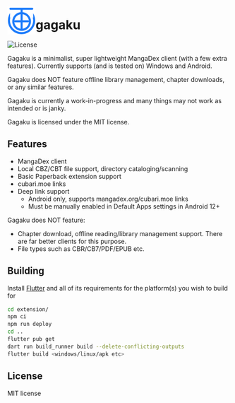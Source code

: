 <img align="left" src="/assets/icon.png" width="64" height="64"></img>

# gagaku

![License](https://img.shields.io/github/license/r52/gagaku)

Gagaku is a minimalist, super lightweight MangaDex client (with a few extra features). Currently supports (and is tested on) Windows and Android.

Gagaku does NOT feature offline library management, chapter downloads, or any similar features.

Gagaku is currently a work-in-progress and many things may not work as intended or is janky.

Gagaku is licensed under the MIT license.

## Features

- MangaDex client
- Local CBZ/CBT file support, directory cataloging/scanning
- Basic Paperback extension support
- cubari.moe links
- Deep link support
  - Android only, supports mangadex.org/cubari.moe links
  - Must be manually enabled in Default Apps settings in Android 12+

Gagaku does NOT feature:

- Chapter download, offline reading/library management support. There are far better clients for this purpose.
- File types such as CBR/CB7/PDF/EPUB etc.

## Building

Install [Flutter](https://flutter.dev/) and all of its requirements for the platform(s) you wish to build for

```bash
cd extension/
npm ci
npm run deploy
cd ..
flutter pub get
dart run build_runner build --delete-conflicting-outputs
flutter build <windows/linux/apk etc>
```

## License

MIT license
